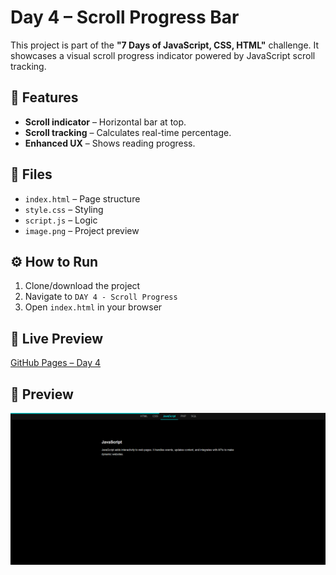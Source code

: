 # Day 4 – Scroll Progress Bar

This project is part of the **"7 Days of JavaScript, CSS, HTML"** challenge. It showcases a visual scroll progress indicator powered by JavaScript scroll tracking.

## 🚀 Features

- **Scroll indicator** – Horizontal bar at top.
- **Scroll tracking** – Calculates real-time percentage.
- **Enhanced UX** – Shows reading progress.

## 📂 Files

- `index.html` – Page structure  
- `style.css` – Styling  
- `script.js` – Logic  
- `image.png` – Project preview

## ⚙️ How to Run

1. Clone/download the project  
2. Navigate to `DAY 4 - Scroll Progress`  
3. Open `index.html` in your browser  

## 🔗 Live Preview

[GitHub Pages – Day 4](https://whereismytime.github.io/7-Days-of-JavaScript-CSS-HTML/DAY%204%20-%20Scroll%20Progress/)

## 📸 Preview

![Preview](image.png)